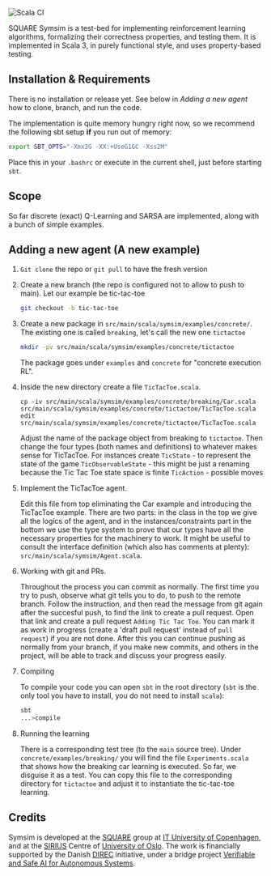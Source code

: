 ![Scala CI](https://github.com/itu-square/symsim/workflows/Scala%20CI/badge.svg)

SQUARE Symsim is a test-bed for implementing reinforcement learning
algorithms, formalizing their correctness properties, and testing
them.  It is implemented in Scala 3, in purely functional style, and
uses property-based testing.

## Installation & Requirements

There is no installation or release yet.  See below in _Adding a new
agent_ how to clone, branch, and run the code.

The implementation is quite memory hungry right now, so we recommend
the following sbt setup __if__ you run out of memory:

   ```sh
   export SBT_OPTS="-Xmx3G -XX:+UseG1GC -Xss2M"
   ```

Place this in your `.bashrc` or execute in the current shell, just
before starting `sbt`.

## Scope

So far discrete (exact) Q-Learning and SARSA are implemented, along
with a bunch of simple examples.

## Adding a new agent (A new example)

1. `Git clone` the repo or `git pull` to have the fresh version
2. Create a new branch (the repo is configured not to allow to push to main).  Let our example be tic-tac-toe

   ```sh
   git checkout -b tic-tac-toe
   ```
3. Create a new package in `src/main/scala/symsim/examples/concrete/`. The existing one is called `breaking`, let's call the new one `tictactoe`

   ```sh
   mkdir -pv src/main/scala/symsim/examples/concrete/tictactoe
   ```
   The package goes under `examples` and `concrete` for "concrete execution RL".

4. Inside the new directory create a file `TicTacToe.scala`.
   ```
   cp -iv src/main/scala/symsim/examples/concrete/breaking/Car.scala src/main/scala/symsim/examples/concrete/tictactoe/TicTacToe.scala
   edit src/main/scala/symsim/examples/concrete/tictactoe/TicTacToe.scala
   ```
   Adjust the name of the package object from breaking to `tictactoe`. Then change the four types (both names and definitions) to whatever makes sense for TicTacToe. For instances create
   `TicState` - to represent the state of the game
   `TicObservableState` - this might be just a renaming because the Tic Tac Toe state space is finite
   `TicAction` - possible moves

5. Implement the TicTacToe agent.

   Edit this file from top eliminating the Car example and introducing the TicTacToe example. There are two parts: in the class in the top we give all the logics of the agent, and in the instances/constraints part in the bottom we use the type system to prove that our types have all the necessary properties for the machinery to work.  It might be useful to consult the interface definition (which also has comments at plenty): `src/main/scala/symsim/Agent.scala`.

7. Working with git and PRs.

   Throughout the process you can commit as normally.  The first time you try to push, observe what git tells you to do, to push to the remote branch. Follow the instruction, and then read the message from git again after the succesful push, to find the link to create a pull request.  Open that link and create a pull request `Adding Tic Tac Toe`.  You can mark it as work in progress (create a 'draft pull request' instead of `pull request`) if you are not done.  After this you can continue pushing as normally from your branch, if you make new commits, and others in the project, will be able to track and discuss your progress easily.

8. Compiling

   To compile your code you can open `sbt` in the root directory (`sbt` is the only tool you have to install, you do not need to install `scala`):

   ```bash
   sbt
   ...>compile
   ```

9. Running the learning

   There is a corresponding test tree (to the `main` source tree).  Under `concrete/examples/breaking/` you will find the file `Experiments.scala` that shows how the breaking car learning is executed.  So far, we disguise it as a test.  You can copy this file to the corresponding directory for `tictactoe` and adjust it to instantiate the tic-tac-toe learning.

## Credits

Symsim is developed at the [SQUARE](https://square.itu.dk) group at [IT
University of Copenhagen](https://www.itu.dk), and at the [SIRIUS](https://sirius-labs.no/) Centre of [University of Oslo](https://www.uio.no).  The work is financially supported by the Danish [DIREC](https://direc.dk) initiative, under a bridge project [Verifiable and Safe AI for Autonomous Systems](https://direc.dk/verifiable-and-safe-ai-for-autonomous-systems/).
